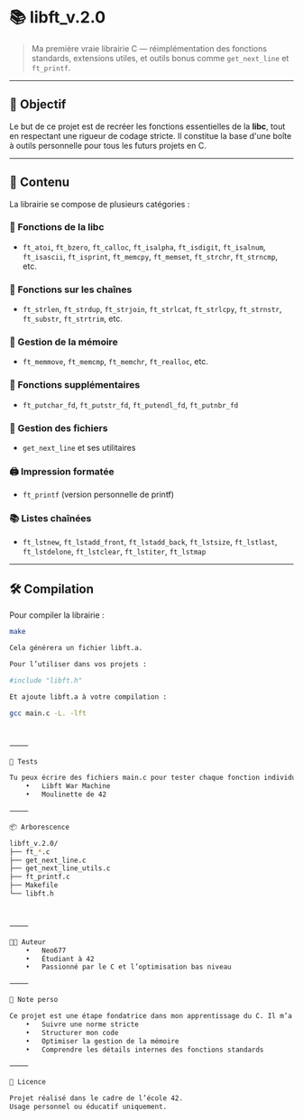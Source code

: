 # 📚 libft_v.2.0

> Ma première vraie librairie C — réimplémentation des fonctions standards, extensions utiles, et outils bonus comme `get_next_line` et `ft_printf`.

---

## 🚀 Objectif

Le but de ce projet est de recréer les fonctions essentielles de la **libc**, tout en respectant une rigueur de codage stricte. Il constitue la base d'une boîte à outils personnelle pour tous les futurs projets en C.

---

## 🧠 Contenu

La librairie se compose de plusieurs catégories :

### 🔡 Fonctions de la libc
- `ft_atoi`, `ft_bzero`, `ft_calloc`, `ft_isalpha`, `ft_isdigit`, `ft_isalnum`, `ft_isascii`, `ft_isprint`, `ft_memcpy`, `ft_memset`, `ft_strchr`, `ft_strncmp`, etc.

### 🧵 Fonctions sur les chaînes
- `ft_strlen`, `ft_strdup`, `ft_strjoin`, `ft_strlcat`, `ft_strlcpy`, `ft_strnstr`, `ft_substr`, `ft_strtrim`, etc.

### 🧱 Gestion de la mémoire
- `ft_memmove`, `ft_memcmp`, `ft_memchr`, `ft_realloc`, etc.

### 🧩 Fonctions supplémentaires
- `ft_putchar_fd`, `ft_putstr_fd`, `ft_putendl_fd`, `ft_putnbr_fd`

### 🌊 Gestion des fichiers
- `get_next_line` et ses utilitaires

### 🖨️ Impression formatée
- `ft_printf` (version personnelle de printf)

### 📚 Listes chaînées
- `ft_lstnew`, `ft_lstadd_front`, `ft_lstadd_back`, `ft_lstsize`, `ft_lstlast`, `ft_lstdelone`, `ft_lstclear`, `ft_lstiter`, `ft_lstmap`

---

## 🛠️ Compilation

Pour compiler la librairie :

```bash
make

Cela générera un fichier libft.a.

Pour l’utiliser dans vos projets :

#include "libft.h"

Et ajoute libft.a à votre compilation :

gcc main.c -L. -lft



⸻

🧪 Tests

Tu peux écrire des fichiers main.c pour tester chaque fonction individuellement ou utiliser des testeurs externes comme :
	•	Libft War Machine
	•	Moulinette de 42

⸻

📦 Arborescence

libft_v.2.0/
├── ft_*.c
├── get_next_line.c
├── get_next_line_utils.c
├── ft_printf.c
├── Makefile
└── libft.h



⸻

👨‍💻 Auteur
	•	Neo677
	•	Étudiant à 42
	•	Passionné par le C et l’optimisation bas niveau

⸻

🧠 Note perso

Ce projet est une étape fondatrice dans mon apprentissage du C. Il m’a appris à :
	•	Suivre une norme stricte
	•	Structurer mon code
	•	Optimiser la gestion de la mémoire
	•	Comprendre les détails internes des fonctions standards

⸻

📜 Licence

Projet réalisé dans le cadre de l’école 42.
Usage personnel ou éducatif uniquement.

